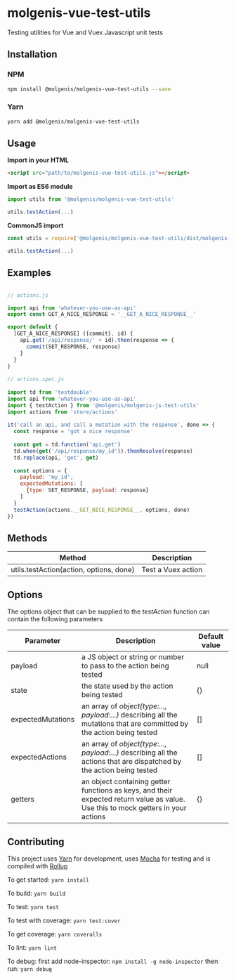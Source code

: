# molgenis-vue-test-utils
Testing utilities for Vue and Vuex Javascript unit tests

Installation
------------

### NPM
```bash
npm install @molgenis/molgenis-vue-test-utils --save
```

### Yarn
```bash
yarn add @molgenis/molgenis-vue-test-utils
```

Usage
-----

__Import in your HTML__
```html
<script src="path/to/molgenis-vue-test-utils.js"></script>
```

__Import as ES6 module__
```js
import utils from '@molgenis/molgenis-vue-test-utils'

utils.testAction(...)
```

__CommonJS import__
```js
const utils = require('@molgenis/molgenis-vue-test-utils/dist/molgenis-vue-test-utils.js')

utils.testAction(...)
```

Examples
--------
```js

// actions.js

import api from 'whatever-you-use-as-api'
export const GET_A_NICE_RESPONSE = '__GET_A_NICE_RESPONSE__'

export default {
  [GET_A_NICE_RESPONSE] ({commit}, id) {
    api.get('/api/response/' + id).then(response => {
      commit(SET_RESPONSE, response)
    }
  }
}
 
// actions.spec.js
 
import td from 'testdouble'
import api from 'whatever-you-use-as-api'
import { testAction } from '@molgenis/molgenis-js-test-utils'
import actions from 'store/actions'
 
it('call an api, and call a mutation with the response', done => {
  const response = 'got a nice response'
  
  const get = td.function('api.get')
  td.when(get('/api/response/my_id')).thenResolve(response)
  td.replace(api, 'get', get)
 
  const options = {
    payload: 'my_id',
    expectedMutations: [
      {type: SET_RESPONSE, payload: response}
    ]
  }
  testAction(actions.__GET_NICE_RESPONSE__, options, done)
})
```

Methods
-------

| Method | Description |
|--------|-------------|
| utils.testAction(action, options, done) | Test a Vuex action |

Options
-------

The options object that can be supplied to the _testAction_ function can contain the following parameters

| Parameter | Description | Default value |
|-----------|-------------|---------------|
| payload | a JS object or string or number to pass to the action being tested | null |
| state | the state used by the action being tested | {} |
| expectedMutations | an array of _object{type:..., payload:...}_ describing all the mutations that are committed by the action being tested | [] |
| expectedActions | an array of _object{type:..., payload:...}_ describing all the actions that are dispatched by the action being tested | [] |
| getters | an object containing getter functions as keys, and their expected return value as value. Use this to mock getters in your actions | {}

Contributing
------------

This project uses [Yarn](https://yarnpkg.com) for development, uses [Mocha](https://mochajs.org/
) for testing and is compiled with [Rollup](https://rollupjs.org/)

To get started: `yarn install`

To build: `yarn build`

To test: `yarn test`

To test with coverage: `yarn test:cover`

To get coverage: `yarn coveralls`

To lint: `yarn lint`

To debug:
 first add node-inspector: `npm install -g node-inspector`
 then run: `yarn debug`
